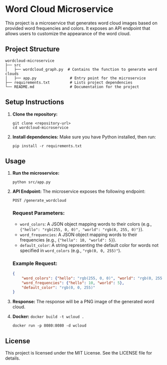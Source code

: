 # Word Cloud Microservice

This project is a microservice that generates word cloud images based on provided word frequencies and colors. It exposes an API endpoint that allows users to customize the appearance of the word cloud.

## Project Structure

```
wordcloud-microservice
├── src
│   ├── wordcloud_graph.py  # Contains the function to generate word clouds
│   ├── app.py               # Entry point for the microservice
├── requirements.txt         # Lists project dependencies
└── README.md                # Documentation for the project
```

## Setup Instructions

1. **Clone the repository:**
   ```
   git clone <repository-url>
   cd wordcloud-microservice
   ```

2. **Install dependencies:**
   Make sure you have Python installed, then run:
   ```
   pip install -r requirements.txt
   ```

## Usage

1. **Run the microservice:**
   ```
   python src/app.py
   ```

2. **API Endpoint:**
   The microservice exposes the following endpoint:
   ```
   POST /generate_wordcloud
   ```

   ### Request Parameters:
   - `word_colors`: A JSON object mapping words to their colors (e.g., `{"hello": "rgb(255, 0, 0)", "world": "rgb(0, 255, 0)"}`).
   - `word_frequencies`: A JSON object mapping words to their frequencies (e.g., `{"hello": 10, "world": 5}`).
   - `default_color`: A string representing the default color for words not specified in `word_colors` (e.g., `"rgb(0, 0, 255)"`).

   ### Example Request:
   ```json
   {
       "word_colors": {"hello": "rgb(255, 0, 0)", "world": "rgb(0, 255, 0)"},
       "word_frequencies": {"hello": 10, "world": 5},
       "default_color": "rgb(0, 0, 255)"
   }
   ```

3. **Response:**
   The response will be a PNG image of the generated word cloud.


4. **Docker:**
   `docker build -t wcloud .`
   
   `docker run -p 8080:8080 -d wcloud`

## License

This project is licensed under the MIT License. See the LICENSE file for details.
